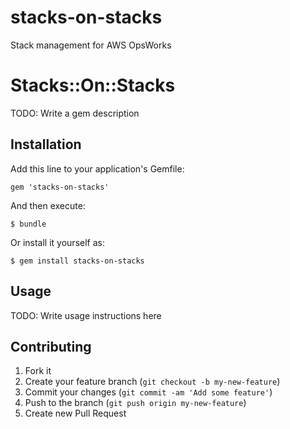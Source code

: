 
stacks-on-stacks
================

Stack management for AWS OpsWorks

# Stacks::On::Stacks

TODO: Write a gem description

## Installation

Add this line to your application's Gemfile:

    gem 'stacks-on-stacks'

And then execute:

    $ bundle

Or install it yourself as:

    $ gem install stacks-on-stacks

## Usage

TODO: Write usage instructions here

## Contributing

1. Fork it
2. Create your feature branch (`git checkout -b my-new-feature`)
3. Commit your changes (`git commit -am 'Add some feature'`)
4. Push to the branch (`git push origin my-new-feature`)
5. Create new Pull Request

